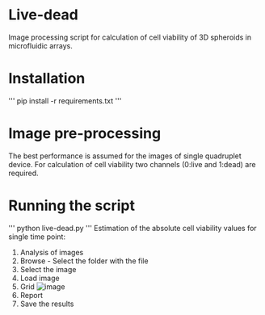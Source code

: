 # Live-dead
Image processing script for calculation of cell viability of 3D spheroids in microfluidic arrays. 

# Installation
'''
pip install -r requirements.txt
'''
# Image pre-processing
The best performance is assumed for the images of single quadruplet device. For calculation of cell viability two channels (0:live and 1:dead) are required.

# Running the script
'''
python live-dead.py
'''
Estimation of the absolute cell viability values for single time point:
1.	Analysis of images
2.	Browse - Select the folder with the file
3.	Select the image
4.	Load image
5.	Grid 
![image](https://user-images.githubusercontent.com/61687224/188294128-f41547ca-cae6-47fb-8912-bdc4f78e01b9.png)
6. Report
7.	Save the results


